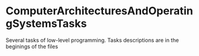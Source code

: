 # ComputerArchitecturesAndOperatingSystemsTasks

Several tasks of low-level programming. Tasks descriptions are in the beginings of the files
